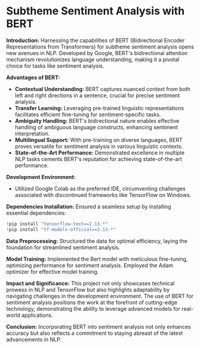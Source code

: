 # Subtheme Sentiment Analysis with BERT

**Introduction:**
Harnessing the capabilities of BERT (Bidirectional Encoder Representations from Transformers) for subtheme sentiment analysis opens new avenues in NLP. Developed by Google, BERT's bidirectional attention mechanism revolutionizes language understanding, making it a pivotal choice for tasks like sentiment analysis.

**Advantages of BERT:**
- **Contextual Understanding:** BERT captures nuanced context from both left and right directions in a sentence, crucial for precise sentiment analysis.
- **Transfer Learning:** Leveraging pre-trained linguistic representations facilitates efficient fine-tuning for sentiment-specific tasks.
- **Ambiguity Handling:** BERT's bidirectional nature enables effective handling of ambiguous language constructs, enhancing sentiment interpretation.
- **Multilingual Support:** With pre-training on diverse languages, BERT proves versatile for sentiment analysis in various linguistic contexts.
- **State-of-the-Art Performance:** Demonstrated excellence in multiple NLP tasks cements BERT's reputation for achieving state-of-the-art performance.

**Development Environment:**
- Utilized Google Colab as the preferred IDE, circumventing challenges associated with discontinued frameworks like TensorFlow on Windows.

**Dependencies Installation:**
Ensured a seamless setup by installing essential dependencies:
```python
!pip install "tensorflow-text==2.13.*"
!pip install "tf-models-official==2.13.*"
```

**Data Preprocessing:**
Structured the data for optimal efficiency, laying the foundation for streamlined sentiment analysis.

**Model Training:**
Implemented the Bert model with meticulous fine-tuning, optimizing performance for sentiment analysis. Employed the Adam optimizer for effective model training.

**Impact and Significance:**
This project not only showcases technical prowess in NLP and TensorFlow but also highlights adaptability by navigating challenges in the development environment. The use of BERT for sentiment analysis positions the work at the forefront of cutting-edge technology, demonstrating the ability to leverage advanced models for real-world applications.

**Conclusion:**
Incorporating BERT into sentiment analysis not only enhances accuracy but also reflects a commitment to staying abreast of the latest advancements in NLP.


